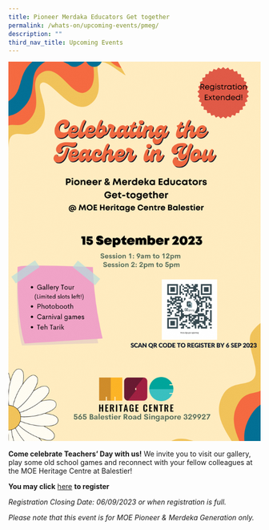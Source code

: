 ```yaml
---
title: Pioneer Merdaka Educators Get together
permalink: /whats-on/upcoming-events/pmeg/
description: ""
third_nav_title: Upcoming Events
---
```

![](/images/For%20Publicity/pmeg%20(extended).png)

**Come celebrate Teachers’ Day with us!**
We invite you to visit our gallery, play some old school games and reconnect with your fellow colleagues at the MOE Heritage Centre at Balestier!

**You may click** [here](https://go.gov.sg/pmeg) **to register**

_Registration Closing Date: 
06/09/2023 or when registration is full._

_Please note that this event is for MOE Pioneer & Merdeka Generation only._
